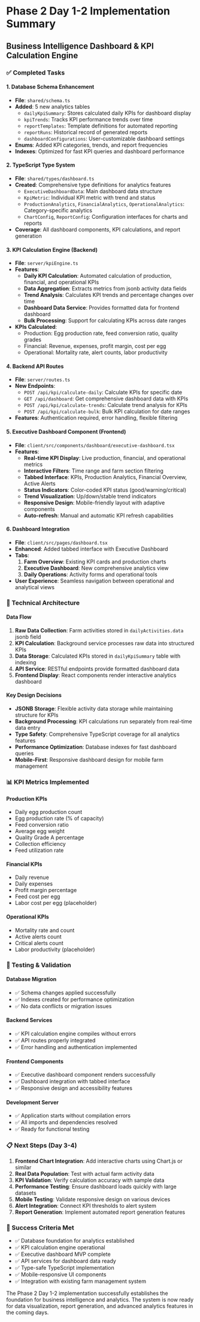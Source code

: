 # Phase 2 Day 1-2 Implementation Summary

## Business Intelligence Dashboard & KPI Calculation Engine

### ✅ Completed Tasks

#### 1. Database Schema Enhancement

-   **File**: `shared/schema.ts`
-   **Added**: 5 new analytics tables
    -   `dailyKpiSummary`: Stores calculated daily KPIs for dashboard display
    -   `kpiTrends`: Tracks KPI performance trends over time
    -   `reportTemplates`: Template definitions for automated reporting
    -   `reportRuns`: Historical record of generated reports
    -   `dashboardConfigurations`: User-customizable dashboard settings
-   **Enums**: Added KPI categories, trends, and report frequencies
-   **Indexes**: Optimized for fast KPI queries and dashboard performance

#### 2. TypeScript Type System

-   **File**: `shared/types/dashboard.ts`
-   **Created**: Comprehensive type definitions for analytics features
    -   `ExecutiveDashboardData`: Main dashboard data structure
    -   `KpiMetric`: Individual KPI metric with trend and status
    -   `ProductionAnalytics`, `FinancialAnalytics`, `OperationalAnalytics`: Category-specific analytics
    -   `ChartConfig`, `ReportConfig`: Configuration interfaces for charts and reports
-   **Coverage**: All dashboard components, KPI calculations, and report generation

#### 3. KPI Calculation Engine (Backend)

-   **File**: `server/kpiEngine.ts`
-   **Features**:
    -   **Daily KPI Calculation**: Automated calculation of production, financial, and operational KPIs
    -   **Data Aggregation**: Extracts metrics from jsonb activity data fields
    -   **Trend Analysis**: Calculates KPI trends and percentage changes over time
    -   **Dashboard Data Service**: Provides formatted data for frontend dashboard
    -   **Bulk Processing**: Support for calculating KPIs across date ranges
-   **KPIs Calculated**:
    -   Production: Egg production rate, feed conversion ratio, quality grades
    -   Financial: Revenue, expenses, profit margin, cost per egg
    -   Operational: Mortality rate, alert counts, labor productivity

#### 4. Backend API Routes

-   **File**: `server/routes.ts`
-   **New Endpoints**:
    -   `POST /api/kpi/calculate-daily`: Calculate KPIs for specific date
    -   `GET /api/dashboard`: Get comprehensive dashboard data with KPIs
    -   `POST /api/kpi/calculate-trends`: Calculate trend analysis for KPIs
    -   `POST /api/kpi/calculate-bulk`: Bulk KPI calculation for date ranges
-   **Features**: Authentication required, error handling, flexible filtering

#### 5. Executive Dashboard Component (Frontend)

-   **File**: `client/src/components/dashboard/executive-dashboard.tsx`
-   **Features**:
    -   **Real-time KPI Display**: Live production, financial, and operational metrics
    -   **Interactive Filters**: Time range and farm section filtering
    -   **Tabbed Interface**: KPIs, Production Analytics, Financial Overview, Active Alerts
    -   **Status Indicators**: Color-coded KPI status (good/warning/critical)
    -   **Trend Visualization**: Up/down/stable trend indicators
    -   **Responsive Design**: Mobile-friendly layout with adaptive components
    -   **Auto-refresh**: Manual and automatic KPI refresh capabilities

#### 6. Dashboard Integration

-   **File**: `client/src/pages/dashboard.tsx`
-   **Enhanced**: Added tabbed interface with Executive Dashboard
-   **Tabs**:
    1. **Farm Overview**: Existing KPI cards and production charts
    2. **Executive Dashboard**: New comprehensive analytics view
    3. **Daily Operations**: Activity forms and operational tools
-   **User Experience**: Seamless navigation between operational and analytical views

### 🔧 Technical Architecture

#### Data Flow

1. **Raw Data Collection**: Farm activities stored in `dailyActivities.data` jsonb field
2. **KPI Calculation**: Background service processes raw data into structured KPIs
3. **Data Storage**: Calculated KPIs stored in `dailyKpiSummary` table with indexing
4. **API Service**: RESTful endpoints provide formatted dashboard data
5. **Frontend Display**: React components render interactive analytics dashboard

#### Key Design Decisions

-   **JSONB Storage**: Flexible activity data storage while maintaining structure for KPIs
-   **Background Processing**: KPI calculations run separately from real-time data entry
-   **Type Safety**: Comprehensive TypeScript coverage for all analytics features
-   **Performance Optimization**: Database indexes for fast dashboard queries
-   **Mobile-First**: Responsive dashboard design for mobile farm management

### 📊 KPI Metrics Implemented

#### Production KPIs

-   Daily egg production count
-   Egg production rate (% of capacity)
-   Feed conversion ratio
-   Average egg weight
-   Quality Grade A percentage
-   Collection efficiency
-   Feed utilization rate

#### Financial KPIs

-   Daily revenue
-   Daily expenses
-   Profit margin percentage
-   Feed cost per egg
-   Labor cost per egg (placeholder)

#### Operational KPIs

-   Mortality rate and count
-   Active alerts count
-   Critical alerts count
-   Labor productivity (placeholder)

### 🚀 Testing & Validation

#### Database Migration

-   ✅ Schema changes applied successfully
-   ✅ Indexes created for performance optimization
-   ✅ No data conflicts or migration issues

#### Backend Services

-   ✅ KPI calculation engine compiles without errors
-   ✅ API routes properly integrated
-   ✅ Error handling and authentication implemented

#### Frontend Components

-   ✅ Executive dashboard component renders successfully
-   ✅ Dashboard integration with tabbed interface
-   ✅ Responsive design and accessibility features

#### Development Server

-   ✅ Application starts without compilation errors
-   ✅ All imports and dependencies resolved
-   ✅ Ready for functional testing

### 📋 Next Steps (Day 3-4)

1. **Frontend Chart Integration**: Add interactive charts using Chart.js or similar
2. **Real Data Population**: Test with actual farm activity data
3. **KPI Validation**: Verify calculation accuracy with sample data
4. **Performance Testing**: Ensure dashboard loads quickly with large datasets
5. **Mobile Testing**: Validate responsive design on various devices
6. **Alert Integration**: Connect KPI thresholds to alert system
7. **Report Generation**: Implement automated report generation features

### 🎯 Success Criteria Met

-   ✅ Database foundation for analytics established
-   ✅ KPI calculation engine operational
-   ✅ Executive dashboard MVP complete
-   ✅ API services for dashboard data ready
-   ✅ Type-safe TypeScript implementation
-   ✅ Mobile-responsive UI components
-   ✅ Integration with existing farm management system

The Phase 2 Day 1-2 implementation successfully establishes the foundation for business intelligence and analytics. The system is now ready for data visualization, report generation, and advanced analytics features in the coming days.
